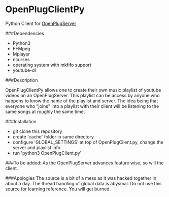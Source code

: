 # OpenPlugClientPy

Python Client for [OpenPlugServer](https://github.com/DerrickGold/OpenPlugServer)

###Dependencies
- Python3
- FFMpeg
- Mplayer
- ncurses
- operating system with mkfifo support
- youtube-dl


###Description

OpenPlugClientPy allows one to create their own music playlist of youtube videos on an OpenPlugServer.
This playlist can be access by anyone who happens to know the name of the playlist and server. The idea
being that everyone who "joins" into a playlist with their client will be listening to the same songs
at roughly the same time.

###Installation
- git clone this repository
- create 'cache' folder in same directory
- configure 'GLOBAL_SETTINGS' at top of OpenPlugClient.py, change the server and playlist info
- run 'python3 OpenPlugClient.py'

###To be added:
As the OpenPlugServer advances feature wise, so will the client.


###Apologies
The source is a bit of a mess as it was hacked together in about a day. The thread handling of global
data is abysmal. Do not use this source for learning reference. You will get burned.